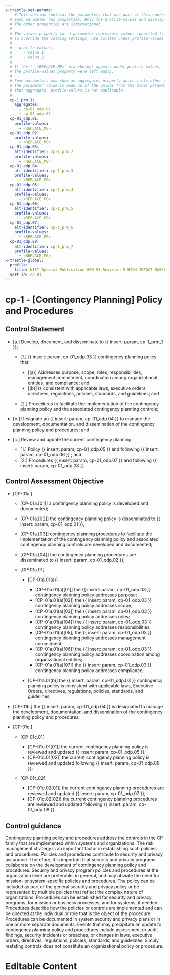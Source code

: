 ```yaml
---
x-trestle-set-params:
    # This section contains the parameters that are part of this control.
  # Each parameter has properties. Only the profile-values and display-name properties are editable.
  # The other properties are informational.
  #
  # The values property for a parameter represents values inherited from the OSCAL catalog.
  # To override the catalog settings, use bullets under profile-values as shown below:
  #
  #   profile-values:
  #     - value 1
  #     - value 2
  #
  # If the "- <REPLACE_ME>" placeholder appears under profile-values, it is the same as if
  # the profile-values property were left empty.
  #
  # Some parameters may show an aggregates property which lists other parameters. This means
  # the parameter value is made up of the values from the other parameters. For parameters
  # that aggregate, profile-values is not applicable.
  #
  cp-1_prm_1:
    aggregates:
      - cp-01_odp.01
      - cp-01_odp.02
  cp-01_odp.01:
    profile-values:
      - <REPLACE_ME>
  cp-01_odp.02:
    profile-values:
      - <REPLACE_ME>
  cp-01_odp.03:
    alt-identifier: cp-1_prm_2
    profile-values:
      - <REPLACE_ME>
  cp-01_odp.04:
    alt-identifier: cp-1_prm_3
    profile-values:
      - <REPLACE_ME>
  cp-01_odp.05:
    alt-identifier: cp-1_prm_4
    profile-values:
      - <REPLACE_ME>
  cp-01_odp.06:
    alt-identifier: cp-1_prm_5
    profile-values:
      - <REPLACE_ME>
  cp-01_odp.07:
    alt-identifier: cp-1_prm_6
    profile-values:
      - <REPLACE_ME>
  cp-01_odp.08:
    alt-identifier: cp-1_prm_7
    profile-values:
      - <REPLACE_ME>
x-trestle-global:
  profile:
    title: NIST Special Publication 800-53 Revision 5 HIGH IMPACT BASELINE
  sort-id: cp-01
---
```


# cp-1 - \[Contingency Planning\] Policy and Procedures

## Control Statement

- \[a.\] Develop, document, and disseminate to {{ insert: param, cp-1_prm_1 }}:

  - \[1.\] {{ insert: param, cp-01_odp.03 }} contingency planning policy that:

    - \[(a)\] Addresses purpose, scope, roles, responsibilities, management commitment, coordination among organizational entities, and compliance; and
    - \[(b)\] Is consistent with applicable laws, executive orders, directives, regulations, policies, standards, and guidelines; and

  - \[2.\] Procedures to facilitate the implementation of the contingency planning policy and the associated contingency planning controls;

- \[b.\] Designate an {{ insert: param, cp-01_odp.04 }} to manage the development, documentation, and dissemination of the contingency planning policy and procedures; and

- \[c.\] Review and update the current contingency planning:

  - \[1.\] Policy {{ insert: param, cp-01_odp.05 }} and following {{ insert: param, cp-01_odp.06 }} ; and
  - \[2.\] Procedures {{ insert: param, cp-01_odp.07 }} and following {{ insert: param, cp-01_odp.08 }}.

## Control Assessment Objective

- \[CP-01a.\]

  - \[CP-01a.[01]\] a contingency planning policy is developed and documented;
  - \[CP-01a.[02]\] the contingency planning policy is disseminated to {{ insert: param, cp-01_odp.01 }};
  - \[CP-01a.[03]\] contingency planning procedures to facilitate the implementation of the contingency planning policy and associated contingency planning controls are developed and documented;
  - \[CP-01a.[04]\] the contingency planning procedures are disseminated to {{ insert: param, cp-01_odp.02 }};
  - \[CP-01a.01\]

    - \[CP-01a.01(a)\]

      - \[CP-01a.01(a)[01]\] the {{ insert: param, cp-01_odp.03 }} contingency planning policy addresses purpose;
      - \[CP-01a.01(a)[02]\] the {{ insert: param, cp-01_odp.03 }} contingency planning policy addresses scope;
      - \[CP-01a.01(a)[03]\] the {{ insert: param, cp-01_odp.03 }} contingency planning policy addresses roles;
      - \[CP-01a.01(a)[04]\] the {{ insert: param, cp-01_odp.03 }} contingency planning policy addresses responsibilities;
      - \[CP-01a.01(a)[05]\] the {{ insert: param, cp-01_odp.03 }} contingency planning policy addresses management commitment;
      - \[CP-01a.01(a)[06]\] the {{ insert: param, cp-01_odp.03 }} contingency planning policy addresses coordination among organizational entities;
      - \[CP-01a.01(a)[07]\] the {{ insert: param, cp-01_odp.03 }} contingency planning policy addresses compliance;

    - \[CP-01a.01(b)\] the {{ insert: param, cp-01_odp.03 }} contingency planning policy is consistent with applicable laws, Executive Orders, directives, regulations, policies, standards, and guidelines;

- \[CP-01b.\] the {{ insert: param, cp-01_odp.04 }} is designated to manage the development, documentation, and dissemination of the contingency planning policy and procedures;

- \[CP-01c.\]

  - \[CP-01c.01\]

    - \[CP-01c.01[01]\] the current contingency planning policy is reviewed and updated {{ insert: param, cp-01_odp.05 }};
    - \[CP-01c.01[02]\] the current contingency planning policy is reviewed and updated following {{ insert: param, cp-01_odp.06 }};

  - \[CP-01c.02\]

    - \[CP-01c.02[01]\] the current contingency planning procedures are reviewed and updated {{ insert: param, cp-01_odp.07 }};
    - \[CP-01c.02[02]\] the current contingency planning procedures are reviewed and updated following {{ insert: param, cp-01_odp.08 }}.

## Control guidance

Contingency planning policy and procedures address the controls in the CP family that are implemented within systems and organizations. The risk management strategy is an important factor in establishing such policies and procedures. Policies and procedures contribute to security and privacy assurance. Therefore, it is important that security and privacy programs collaborate on the development of contingency planning policy and procedures. Security and privacy program policies and procedures at the organization level are preferable, in general, and may obviate the need for mission- or system-specific policies and procedures. The policy can be included as part of the general security and privacy policy or be represented by multiple policies that reflect the complex nature of organizations. Procedures can be established for security and privacy programs, for mission or business processes, and for systems, if needed. Procedures describe how the policies or controls are implemented and can be directed at the individual or role that is the object of the procedure. Procedures can be documented in system security and privacy plans or in one or more separate documents. Events that may precipitate an update to contingency planning policy and procedures include assessment or audit findings, security incidents or breaches, or changes in laws, executive orders, directives, regulations, policies, standards, and guidelines. Simply restating controls does not constitute an organizational policy or procedure.

# Editable Content

<!-- Make additions and edits below -->
<!-- The above represents the contents of the control as received by the profile, prior to additions. -->
<!-- If the profile makes additions to the control, they will appear below. -->
<!-- The above markdown may not be edited but you may edit the content below, and/or introduce new additions to be made by the profile. -->
<!-- If there is a yaml header at the top, parameter values may be edited. Use --set-parameters to incorporate the changes during assembly. -->
<!-- The content here will then replace what is in the profile for this control, after running profile-assemble. -->
<!-- The current profile has no added parts for this control, but you may add new ones here. -->
<!-- Each addition must have a heading either of the form ## Control my_addition_name -->
<!-- or ## Part a. (where the a. refers to one of the control statement labels.) -->
<!-- "## Control" parts are new parts added after the statement part. -->
<!-- "## Part" parts are new parts added into the top-level statement part with that label. -->
<!-- Subparts may be added with nested hash levels of the form ### My Subpart Name -->
<!-- underneath the parent ## Control or ## Part being added -->
<!-- See https://ibm.github.io/compliance-trestle/tutorials/ssp_profile_catalog_authoring/ssp_profile_catalog_authoring for guidance. -->

